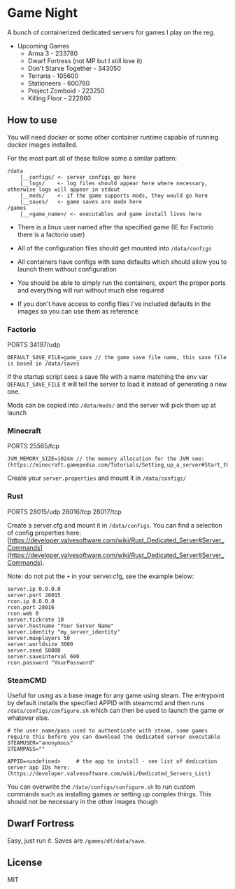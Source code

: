 # Game Night

A bunch of containerized dedicated servers for games I play on the reg.

- Upcoming Games
    - Arma 3 - 233780
    - Dwarf Fortress (not MP but I still love it)
    - Don't Starve Together - 343050
    - Terraria - 105600
    - Stationeers - 600760 
    - Project Zomboid - 223250
    - Killing Floor - 222860


## How to use

You will need docker or some other container runtime capable of running docker images installed.

For the most part all of these follow some a similar pattern:

```
/data
    |__configs/ <- server configs go here
    |__logs/    <- log files should appear here where necessary, otherwise logs will appear in stdout
    |__mods/    <- if the game supports mods, they would go here
    |__saves/   <- game saves are made here
/games
    |__<game_name>/ <- executables and game install lives here
```

- There is a linux user named after tha specified game (IE for Factorio there is a factorio user)

- All of the configuration files should get mounted into `/data/configs`

- All containers have configs with sane defaults which should allow you to launch them without configuration

- You should be able to simply run the containers, export the proper ports and everything will run without much else required 

- If you don't have access to config files I've included defaults in the images so you can use them as reference

### Factorio

PORTS 34197/udp

```
DEFAULT_SAVE_FILE=game_save // the game save file name, this save file is based in /data/saves
```

If the startup script sees a save file with a name matching the env var `DEFAULT_SAVE_FILE` it will tell the server to load it 
instead of generating a new one.

Mods can be copied into `/data/mods/` and the server will pick them up at launch

### Minecraft

PORTS 25565/tcp

```
JVM_MEMORY_SIZE=1024m // the memory allocation for the JVM see:  (https://minecraft.gamepedia.com/Tutorials/Setting_up_a_server#Start_the_Minecraft_server)
```

Create your `server.properties` and mount it in `/data/configs/`

### Rust

PORTS 28015/udp 28016/tcp 28017/tcp

Create a server.cfg  and mount it in `/data/configs`.
You can find a selection of config properties here: [https://developer.valvesoftware.com/wiki/Rust_Dedicated_Server#Server_Commands](https://developer.valvesoftware.com/wiki/Rust_Dedicated_Server#Server_Commands).

Note: do not put the `+` in your server.cfg, see the example below:

```
server.ip 0.0.0.0
server.port 28015
rcon.ip 0.0.0.0
rcon.port 28016
rcon.web 0
server.tickrate 10
server.hostname "Your Server Name"
server.identity "my_server_identity"
server.maxplayers 50
server.worldsize 3000
server.seed 50000
server.saveinterval 600
rcon.password "YourPassword"
```


### SteamCMD

Useful for using as a base image for any game using steam. The entrypoint by default installs the specified APPID with steamcmd and then runs `/data/configs/configure.sh` which can then be used to launch the game or whatever else.

```
# the user name/pass used to authenticate with steam, some games require this before you can download the dedicated server executable
STEAMUSER="anonymous" 
STEAMPASS=""            

APPID=<undefined>     # the app to install - see list of dedication server app IDs here: (https://developer.valvesoftware.com/wiki/Dedicated_Servers_List)
```

You can overwrite the `/data/configs/configure.sh` to run custom commands such as installing games or setting up complex things. This should not be necessary in the other images though


## Dwarf Fortress

Easy, just run it. Saves are `/games/df/data/save`.


## License

MIT